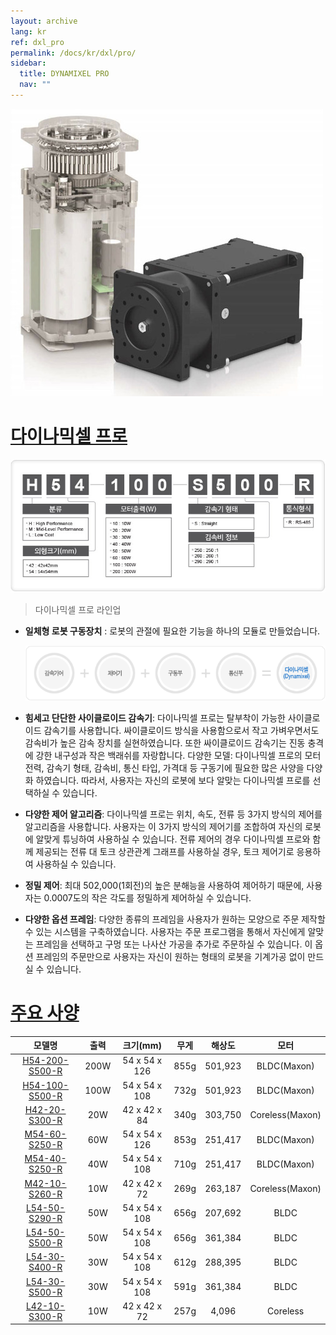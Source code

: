 ```yaml
---
layout: archive
lang: kr
ref: dxl_pro
permalink: /docs/kr/dxl/pro/
sidebar:
  title: DYNAMIXEL PRO
  nav: ""
---
```


![](/assets/images/dxl/pro/dynamixelpro_main.jpg)

# [다이나믹셀 프로](#다이나믹셀-프로)

![](/assets/images/dxl/pro/dxl_pro_productline_kr.jpg)

> 다이나믹셀 프로 라인업

- **일체형 로봇 구동장치** : 로봇의 관절에 필요한 기능을 하나의 모듈로 만들었습니다.

  ![](/assets/images/dxl/pro/dxl_pro_intro_kr.gif)

- **힘세고 단단한 사이클로이드 감속기**: 다이나믹셀 프로는 탈부착이 가능한 사이클로이드 감속기를 사용합니다. 싸이클로이드 방식을 사용함으로서 작고 가벼우면서도 감속비가 높은 감속 장치를 실현하였습니다. 또한 싸이클로이드 감속기는 진동 충격에 강한 내구성과 작은 백래쉬를 자랑합니다.
다양한 모델: 다이나믹셀 프로의 모터 전력, 감속기 형태, 감속비, 통신 타입, 가격대 등 구동기에 필요한 많은 사양을 다양화 하였습니다. 따라서, 사용자는 자신의 로봇에 보다 알맞는 다이나믹셀 프로를 선택하실 수 있습니다.

- **다양한 제어 알고리즘**: 다이나믹셀 프로는 위치, 속도, 전류 등 3가지 방식의 제어를 알고리즘을 사용합니다. 사용자는 이 3가지 방식의 제어기를 조합하여 자신의 로봇에 알맞게 튜닝하여 사용하실 수 있습니다. 전류 제어의 경우 다이나믹셀 프로와 함께 제공되는 전류 대 토크 상관관계 그래프를 사용하실 경우, 토크 제어기로 응용하여 사용하실 수 있습니다.

- **정밀 제어**: 최대 502,000(1회전)의 높은 분해능을 사용하여 제어하기 때문에, 사용자는  0.0007도의 작은 각도를 정밀하게 제어하실 수 있습니다.

- **다양한 옵션 프레임**: 다양한 종류의 프레임을 사용자가 원하는 모양으로 주문 제작할 수 있는 시스템을 구축하였습니다. 사용자는 주문 프로그램을 통해서 자신에게 알맞는 프레임을 선택하고 구멍 또는 나사산 가공을 추가로 주문하실 수 있습니다. 이 옵션 프레임의 주문만으로 사용자는 자신이 원하는 형태의 로봇을 기계가공 없이 만드실 수 있습니다.

# [주요 사양](#주요-사양)


|모델명|출력|크기(mm)|무게|해상도|모터|
|:---:|:---:|:---:|:---:|:---:|:---:|
|[H54-200-S500-R](/docs/kr/dxl/pro/h54-200-s500-r/)|200W|54 x 54 x 126|855g|501,923|BLDC(Maxon)|
|[H54-100-S500-R](/docs/kr/dxl/pro/h54-100-s500-r/)|100W|54 x 54 x 108|732g|501,923|BLDC(Maxon)|
|[H42-20-S300-R](/docs/kr/dxl/pro/h42-20-s300-r/)|20W|42 x 42 x 84|340g|303,750|Coreless(Maxon)|
|[M54-60-S250-R](/docs/kr/dxl/pro/m54-60-s250-r/)|60W|54 x 54 x 126|853g|251,417|BLDC(Maxon)|
|[M54-40-S250-R](/docs/kr/dxl/pro/m54-40-s250-r/)|40W|54 x 54 x 108|710g|251,417|BLDC(Maxon)|
|[M42-10-S260-R](/docs/kr/dxl/pro/m42-10-s260-r/)|10W|42 x 42 x 72|269g|263,187|Coreless(Maxon)|
|[L54-50-S290-R](/docs/kr/dxl/pro/l54-50-s500-r/)|50W|54 x 54 x 108|656g|207,692|BLDC|
|[L54-50-S500-R](/docs/kr/dxl/pro/l54-50-s290-r/)|50W|54 x 54 x 108|656g|361,384|BLDC|
|[L54-30-S400-R](/docs/kr/dxl/pro/l54-30-s500-r/)|30W|54 x 54 x 108|612g|288,395|BLDC|
|[L54-30-S500-R](/docs/kr/dxl/pro/l54-30-s400-r/)|30W|54 x 54 x 108|591g|361,384|BLDC|
|[L42-10-S300-R](/docs/kr/dxl/pro/l42-10-s300-r/)|10W|42 x 42 x 72|257g|4,096|Coreless|
